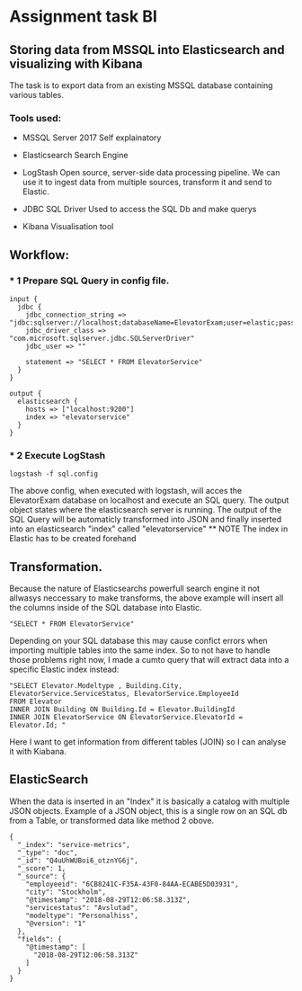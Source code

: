 # Assignment task BI 

## Storing data from MSSQL into Elasticsearch and visualizing with Kibana
The task is to export data from an existing MSSQL database containing various tables.

### Tools used:
* MSSQL Server 2017
  Self explainatory
  
* Elasticsearch
  Search Engine

* LogStash
Open source, server-side data processing pipeline. We can use it to ingest data from multiple sources, transform it and send to Elastic.

* JDBC SQL Driver
  Used to access the SQL Db and make querys
  
* Kibana
  Visualisation tool


## Workflow:

### * 1 Prepare SQL Query in config file.
```
input {
  jdbc {
    jdbc_connection_string => "jdbc:sqlserver://localhost;databaseName=ElevatorExam;user=elastic;password=yeahright"
    jdbc_driver_class => "com.microsoft.sqlserver.jdbc.SQLServerDriver"
    jdbc_user => ""

    statement => "SELECT * FROM ElevatorService"
  }
}

output {
  elasticsearch {
    hosts => ["localhost:9200"]
    index => "elevatorservice"
  }
}
```
### * 2 Execute LogStash
```
logstash -f sql.config
```
The above config, when executed with logstash, will acces the ElevatorExam database on localhost and execute an SQL query.
The output object states where the elasticsearch server is running. The output of the SQL Query will be automaticly transformed into JSON and finally inserted into an elasticsearch "index" called "elevatorservice"
** NOTE The index in Elastic has to be created forehand

## Transformation.
Because the nature of Elasticsearchs powerfull search engine it not allwasys neccessary to make transforms, the above example will insert all the columns inside of the SQL database into Elastic. 
```
"SELECT * FROM ElevatorService"
```
Depending on your SQL database this may cause confict errors when importing multiple tables into the same index.
So to not have to handle those problems right now, I made a cumto query that will extract data into a specific Elastic index instead:
````
"SELECT Elevator.Modeltype , Building.City, ElevatorService.ServiceStatus, ElevatorService.EmployeeId
FROM Elevator 
INNER JOIN Building ON Building.Id = Elevator.BuildingId 
INNER JOIN ElevatorService ON ElevatorService.ElevatorId = Elevator.Id; "
````
Here I want to get information from different tables (JOIN) so I can analyse it with Kiabana.

## ElasticSearch
When the data is inserted in an "Index" it is basically a catalog with multiple JSON objects.
Example of a JSON object, this is a single row on an SQL db from a Table, or transformed data like method 2 obove.
````
{
  "_index": "service-metrics",
  "_type": "doc",
  "_id": "Q4uUhWUBoi6_otznYG6j",
  "_score": 1,
  "_source": {
    "employeeid": "6CB8241C-F35A-43F0-84AA-ECABE5D03931",
    "city": "Stockholm",
    "@timestamp": "2018-08-29T12:06:58.313Z",
    "servicestatus": "Avslutad",
    "modeltype": "Personalhiss",
    "@version": "1"
  },
  "fields": {
    "@timestamp": [
      "2018-08-29T12:06:58.313Z"
    ]
  }
}
````
